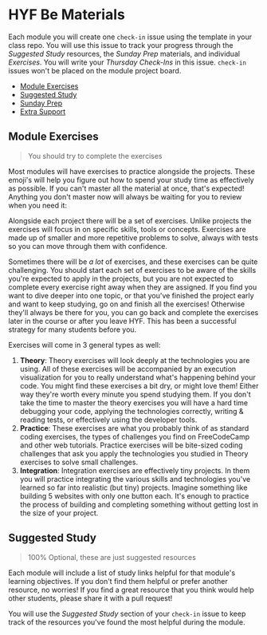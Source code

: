# HYF Be Materials

Each module you will create one `check-in` issue using the template in your
class repo. You will use this issue to track your progress through the
_Suggested Study_ resources, the _Sunday Prep_ materials, and individual
_Exercises_. You will write your _Thursday Check-Ins_ in this issue. `check-in`
issues won't be placed on the module project board.

- [Module Exercises](#module-exercises)
- [Suggested Study](#suggested-study)
- [Sunday Prep](#sunday-prep)
- [Extra Support](#extra-support)

## Module Exercises

> You should try to complete the exercises

Most modules will have exercises to practice alongside the projects. These
emoji's will help you figure out how to spend your study time as effectively as
possible. If you can't master all the material at once, that's expected!
Anything you don't master now will always be waiting for you to review when you
need it:

Alongside each project there will be a set of exercises. Unlike projects the
exercises will focus in on specific skills, tools or concepts. Exercises are
made up of smaller and more repetitive problems to solve, always with tests so
you can move through them with confidence.

Sometimes there will be _a lot_ of exercises, and these exercises can be quite
challenging. You should start each set of exercises to be aware of the skills
you're expected to apply in the projects, but you are not expected to complete
every exercise right away when they are assigned. If you find you want to dive
deeper into one topic, or that you've finished the project early and want to
keep studying, go on and finish all the exercises! Otherwise they'll always be
there for you, you can go back and complete the exercises later in the course or
after you leave HYF. This has been a successful strategy for many students
before you.

Exercises will come in 3 general types as well:

1. **Theory**: Theory exercises will look deeply at the technologies you are
   using. All of these exercises will be accompanied by an execution
   visualization for you to really understand what's happening behind your code.
   You might find these exercises a bit dry, or might love them! Either way
   they're worth every minute you spend studying them. If you don't take the
   time to master the theory exercises you will have a hard time debugging your
   code, applying the technologies correctly, writing & reading tests, or
   effectively using the developer tools.
2. **Practice**: These exercises are what you probably think of as standard
   coding exercises, the types of challenges you find on FreeCodeCamp and other
   web tutorials. Practice exercises will be bite-sized coding challenges that
   ask you apply the technologies you studied in Theory exercises to solve small
   challenges.
3. **Integration**: Integration exercises are effectively tiny projects. In them
   you will practice integrating the various skills and technologies you've
   learned so far into realistic (but tiny) projects. Imagine something like
   building 5 websites with only one button each. It's enough to practice the
   process of building and completing something without getting lost in the size
   of your project.

## Suggested Study

> 100% Optional, these are just suggested resources

Each module will include a list of study links helpful for that module's
learning objectives. If you don't find them helpful or prefer another resource,
no worries! If you find a great resource that you think would help other
students, please share it with a pull request!

You will use the _Suggested Study_ section of your `check-in` issue to keep
track of the resources you've found the most helpful during the module.
